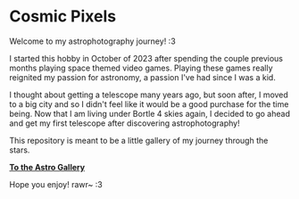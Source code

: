 # Cosmic Pixels

Welcome to my astrophotography journey! :3

I started this hobby in October of 2023 after spending the couple previous months playing space themed video games. Playing these games really reignited my passion for astronomy, a passion I've had since I was a kid. 

I thought about getting a telescope many years ago, but soon after, I moved to a big city and so I didn't feel like it would be a good purchase for the time being. Now that I am living under Bortle 4 skies again, I decided to go ahead and get my first telescope after discovering astrophotography!

This repository is meant to be a little gallery of my journey through the stars.

[**To the Astro Gallery**](./Gallery/Astrogallery.md)

Hope you enjoy! rawr~ :3